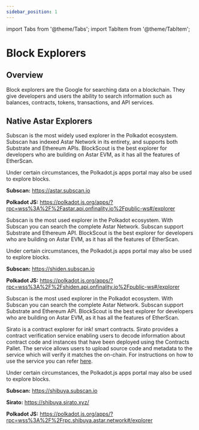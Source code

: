 ```yaml
---
sidebar_position: 1
---
```

import Tabs from '@theme/Tabs';
import TabItem from '@theme/TabItem';

# Block Explorers
## Overview

Block explorers are the Google for searching data on a blockchain. They give developers and users the ability to search information such as balances, contracts, tokens, transactions, and API services.

## Native Astar Explorers

<Tabs>
<TabItem value="astar" label="Astar Network" default>
<p>Subscan is the most widely used explorer in the Polkadot ecosystem. Subscan has indexed Astar Network in its entirety, and supports both Substrate and Ethereum APIs. BlockScout is the best explorer for developers who are building on Astar EVM, as it has all the features of EtherScan.</p>
<p>Under certain circumstances, the Polkadot.js apps portal may also be used to explore blocks.</p>
<p><b>Subscan:</b> <a href="https://astar.subscan.io">https://astar.subscan.io</a></p>
<p><b>Polkadot JS:</b> <a href="https://polkadot.js.org/apps/?rpc=wss%3A%2F%2Fastar.api.onfinality.io%2Fpublic-ws#/explorer">https://polkadot.js.org/apps/?rpc=wss%3A%2F%2Fastar.api.onfinality.io%2Fpublic-ws#/explorer</a></p>

</TabItem>
<TabItem value="shiden" label="Shiden Network">
<p>Subscan is the most used explorer in the Polkadot ecosystem. With Subscan you can search the complete Astar Network. Subscan support Substrate and Ethereum API. BlockScout is the best explorer for developers who are building on Astar EVM, as it has all the features of EtherScan.</p>
<p>Under certain circumstances, the Polkadot.js apps portal may also be used to explore blocks.</p>
<p><b>Subscan:</b> <a href="https://shiden.subscan.io">https://shiden.subscan.io</a></p>
<p><b>Polkadot JS:</b> <a href="https://polkadot.js.org/apps/?rpc=wss%3A%2F%2Fshiden.api.onfinality.io%2Fpublic-ws#/explorer">https://polkadot.js.org/apps/?rpc=wss%3A%2F%2Fshiden.api.onfinality.io%2Fpublic-ws#/explorer</a></p>

</TabItem>
<TabItem value="shibuya" label="Shibuya Network">
<p>Subscan is the most used explorer in the Polkadot ecosystem. With Subscan you can search the complete Astar Network. Subscan support Substrate and Ethereum API. BlockScout is the best explorer for developers who are building on Astar EVM, as it has all the features of EtherScan.</p>
<p>Sirato is a contract explorer for ink! smart contracts. Sirato provides a contract verification service enabling users to decode information about contract code and instances that have been deployed using the Contracts Pallet. The service allows users to upload source code and metadata to the service which will verify it matches the on-chain. For instructions on how to use the service you can refer <a href="https://medium.com/sirato/how-to-verify-ink-smart-contracts-83fec5de81aa">here</a>.
<p>Under certain circumstances, the Polkadot.js apps portal may also be used to explore blocks.</p>
<p><b>Subscan:</b> <a href="https://shibuya.subscan.io">https://shibuya.subscan.io</a></p>
<p><b>Sirato:</b> <a href="https://shibuya.sirato.xyz/">https://shibuya.sirato.xyz/</a></p>
<p><b>Polkadot JS:</b> <a href="https://polkadot.js.org/apps/?rpc=wss%3A%2F%2Frpc.shibuya.astar.network#/explorer">https://polkadot.js.org/apps/?rpc=wss%3A%2F%2Frpc.shibuya.astar.network#/explorer</a></p>

</TabItem>
</Tabs>

